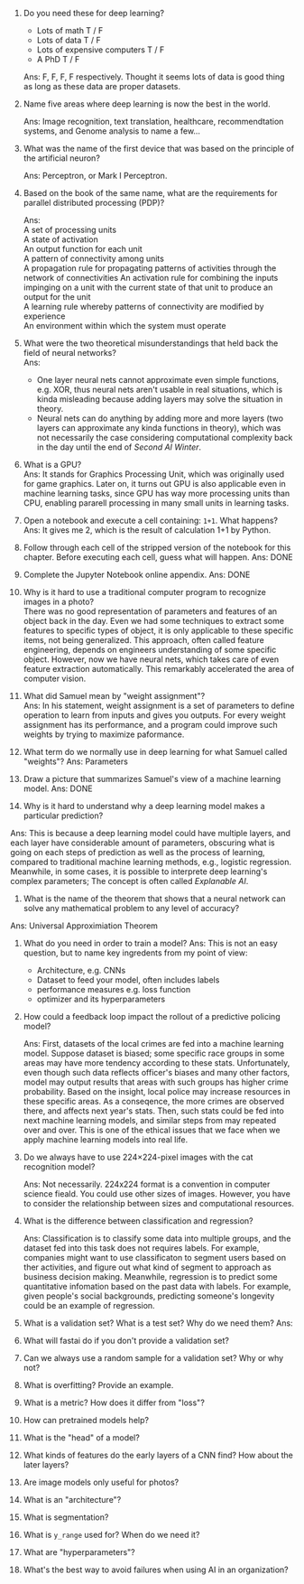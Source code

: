 1. Do you need these for deep learning?  

   - Lots of math T / F
   - Lots of data T / F
   - Lots of expensive computers T / F
   - A PhD T / F  

   Ans: F, F, F, F respectively. Thought it seems lots of data is good thing as long as these data are proper datasets.
   
1. Name five areas where deep learning is now the best in the world.  

   Ans: Image recognition, text translation, healthcare, recommendtation systems, and Genome analysis to name a few...

1. What was the name of the first device that was based on the principle of the artificial neuron?  
   
   Ans: Perceptron, or Mark I Perceptron.

1. Based on the book of the same name, what are the requirements for parallel distributed processing (PDP)?
   
   Ans:  
   A set of processing units  
   A state of activation  
   An output function for each unit  
   A pattern of connectivity among units  
   A propagation rule for propagating patterns of activities through the network of connectivities
   An activation rule for combining the inputs impinging on a unit with the current state of that unit to produce an output for the unit  
   A learning rule whereby patterns of connectivity are modified by experience  
   An environment within which the system must operate  


1. What were the two theoretical misunderstandings that held back the field of neural networks?  
   Ans:  
   - One layer neural nets cannot approximate even simple functions, e.g. XOR, thus neural nets aren't usable in real situations, which is kinda misleading because adding layers may solve the situation in theory.    
   - Neural nets can do anything by adding more and more layers (two layers can approximate any kinda functions in theory), which was not necessarily the case considering computational complexity back in the day until the end of *Second AI Winter*.  

1. What is a GPU?  
   Ans:
   It stands for Graphics Processing Unit, which was originally used for game graphics. Later on, it turns out GPU is also applicable even in machine learning tasks, since GPU has way more processing units than CPU, enabling pararell processing in many small units in learning tasks.

1. Open a notebook and execute a cell containing: `1+1`. What happens?
   Ans: It gives me 2, which is the result of calculation 1+1 by Python.  

1. Follow through each cell of the stripped version of the notebook for this chapter. Before executing each cell, guess what will happen.
   Ans: DONE
1. Complete the Jupyter Notebook online appendix.
   Ans: DONE  
1. Why is it hard to use a traditional computer program to recognize images in a photo?  
   There was no good representation of parameters and features of an object back in the day. Even we had some techniques to extract some features to specific types of object, it is only applicable to these specific items, not being generalized. This approach,  often called feature engineering, depends on engineers understanding of some specific object. However, now we have neural nets, which takes care of even feature extraction automatically. This remarkably accelerated the area of computer vision.

1. What did Samuel mean by "weight assignment"?  
   Ans: In his statement, weight assignment is a set of parameters to define operation to learn from inputs and gives you outputs. For every weight assignment has its performance, and a program could improve such weights by trying to maximize paformance.

1. What term do we normally use in deep learning for what Samuel called "weights"?
   Ans: Parameters  

1. Draw a picture that summarizes Samuel's view of a machine learning model.
   Ans: DONE

1. Why is it hard to understand why a deep learning model makes a particular prediction?

  Ans: This is because a deep learning model could have multiple layers, and each layer have considerable amount of parameters, obscuring what is going on each steps of prediction as well as the process of learning, compared to traditional machine learning methods, e.g., logistic regression. Meanwhile, in some cases, it is possible to interprete deep learning's complex parameters; The concept is often called *Explanable AI*.

1. What is the name of the theorem that shows that a neural network can solve any mathematical problem to any level of accuracy?

  Ans:  Universal Approximiation Theorem

1. What do you need in order to train a model?
   Ans:
   This is not an easy question, but to name key ingredents from my point of view:
   - Architecture, e.g. CNNs
   - Dataset to feed your model, often includes labels 
   - performance measures e.g. loss function
   - optimizer and its hyperparameters

1. How could a feedback loop impact the rollout of a predictive policing model?

   Ans:
   First, datasets of the local crimes are fed into a machine learning model. Suppose dataset is biased; some specific race groups in some areas may have more tendency according to these stats. Unfortunately, even though such data reflects officer's biases and many other factors, model may output results that areas with such groups has higher crime probability. Based on the insight, local police may increase resources in these specific areas. As a conseqence, the more crimes are observed there, and affects next year's stats. Then, such stats could be fed into next machine learning models, and similar steps from may repeated over and over. This is one of the ethical issues that we face when we apply machine learning models into real life.

1. Do we always have to use 224×224-pixel images with the cat recognition model?

   Ans:
   Not necessarily. 224x224 format is a convention in computer science fieald. You could use other sizes of images. However, you have to consider the relationship between sizes and computational resources.

1. What is the difference between classification and regression?

   Ans:
   Classification is to classify some data into multiple groups, and the dataset fed into this task does not requires labels. For example, companies might want to use classificaton to segment users based on ther activities, and figure out what kind of segment to approach as business decision making.
   Meanwhile, regression is to predict some quantitative infomation based on the past data with labels. For example, given people's social backgrounds, predicting someone's longevity could be an example of regression.
1. What is a validation set? What is a test set? Why do we need them?
   Ans:
   
1. What will fastai do if you don't provide a validation set?
1. Can we always use a random sample for a validation set? Why or why not?
1. What is overfitting? Provide an example.
1. What is a metric? How does it differ from "loss"?
1. How can pretrained models help?
1. What is the "head" of a model?
1. What kinds of features do the early layers of a CNN find? How about the later layers?
1. Are image models only useful for photos?
1. What is an "architecture"?
1. What is segmentation?
1. What is `y_range` used for? When do we need it?
1. What are "hyperparameters"?
1. What's the best way to avoid failures when using AI in an organization?